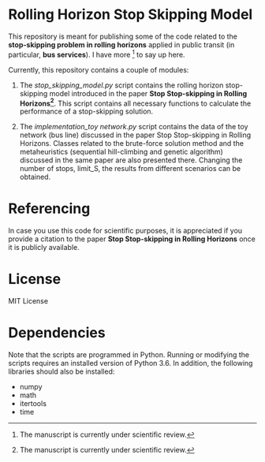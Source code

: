 # Rolling Horizon Stop Skipping Model

This repository is meant for publishing some of the code related to the **stop-skipping problem in rolling horizons** applied in public transit (in particular, **bus services**). I have more [^1] to say up here.

Currently, this repository contains a couple of modules:

1. The *stop_skipping_model.py* script contains the rolling horizon stop-skipping model introduced in the paper **Stop Stop-skipping in Rolling Horizons[^1]**. This script contains all necessary functions to calculate the performance of a stop-skipping solution. 

2. The *implementation_toy network.py* script contains the data of the toy network (bus line) discussed in the paper Stop Stop-skipping in Rolling Horizons. Classes related to the brute-force solution method and the metaheuristics (sequential hill-climbing and genetic algorithm) discussed in the same paper are also presented there. Changing the number of stops, limit_S, the results from different scenarios can be obtained.

# Referencing

In case you use this code for scientific purposes, it is appreciated if you provide a citation to the paper **Stop Stop-skipping in Rolling Horizons** once it is publicly available.

# License

MIT License

# Dependencies

Note that the scripts are programmed in Python. Running or modifying the scripts requires an installed version of Python 3.6. In addition, the following libraries should also be installed:
* numpy 
* math
* itertools
* time

[^1]: The manuscript is currently under scientific review.
